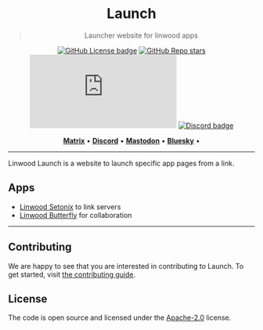 <div align="center">

# Launch

>  Launcher website for linwood apps

[![GitHub License badge](https://img.shields.io/github/license/LinwoodDev/Launch?color=1CC637&style=for-the-badge&logo=data:image/svg+xml;base64,PHN2ZyB4bWxucz0iaHR0cDovL3d3dy53My5vcmcvMjAwMC9zdmciIHdpZHRoPSIxOTIiIGhlaWdodD0iMTkyIiBmaWxsPSIjZWJiNzMzIiB2aWV3Qm94PSIwIDAgMjU2IDI1NiI%2BPHJlY3Qgd2lkdGg9IjI1NiIgaGVpZ2h0PSIyNTYiIGZpbGw9Im5vbmUiPjwvcmVjdD48cmVjdCB4PSIzMiIgeT0iNDgiIHdpZHRoPSIxOTIiIGhlaWdodD0iMTYwIiByeD0iOCIgc3Ryb2tlLXdpZHRoPSIxNiIgc3Ryb2tlPSIjZWJiNzMzIiBzdHJva2UtbGluZWNhcD0icm91bmQiIHN0cm9rZS1saW5lam9pbj0icm91bmQiIGZpbGw9Im5vbmUiPjwvcmVjdD48bGluZSB4MT0iNzYiIHkxPSI5NiIgeDI9IjE4MCIgeTI9Ijk2IiBmaWxsPSJub25lIiBzdHJva2U9IiNlYmI3MzMiIHN0cm9rZS1saW5lY2FwPSJyb3VuZCIgc3Ryb2tlLWxpbmVqb2luPSJyb3VuZCIgc3Ryb2tlLXdpZHRoPSIxNiI%2BPC9saW5lPjxsaW5lIHgxPSI3NiIgeTE9IjEyOCIgeDI9IjE4MCIgeTI9IjEyOCIgZmlsbD0ibm9uZSIgc3Ryb2tlPSIjZWJiNzMzIiBzdHJva2UtbGluZWNhcD0icm91bmQiIHN0cm9rZS1saW5lam9pbj0icm91bmQiIHN0cm9rZS13aWR0aD0iMTYiPjwvbGluZT48bGluZSB4MT0iNzYiIHkxPSIxNjAiIHgyPSIxODAiIHkyPSIxNjAiIGZpbGw9Im5vbmUiIHN0cm9rZT0iI2ViYjczMyIgc3Ryb2tlLWxpbmVjYXA9InJvdW5kIiBzdHJva2UtbGluZWpvaW49InJvdW5kIiBzdHJva2Utd2lkdGg9IjE2Ij48L2xpbmU%2BPC9zdmc%2B)](https://github.com/LinwoodDev/Launch/blob/main/LICENSE)
[![GitHub Repo stars](https://img.shields.io/github/stars/LinwoodDev/Launch?color=1CC637&logo=github&logoColor=1CC637&style=for-the-badge)](https://github.com/LinwoodDev/Launch)
[![Matrix badge](https://img.shields.io/matrix/linwood:matrix.org?style=for-the-badge&color=1CC637&logo=matrix&logoColor=1CC637&label=Matrix)](https://linwood.dev/matrix)
[![Discord badge](https://img.shields.io/discord/735424757142519848?style=for-the-badge&color=1CC637&logo=discord&logoColor=1CC637&label=Discord)](https://discord.linwood.dev)
</div>

<p align="center">
    <a href="https://linwood.dev/matrix"><b>Matrix</b></a> •
    <a href="https://go.linwood.dev/discord"><b>Discord</b></a> •
    <a href="https://floss.social/@linwood"><b>Mastodon</b></a> •
    <a href="https://bsky.app/profile/linwood.dev"><b>Bluesky</b></a> •
</p>

---

Linwood Launch is a website to launch specific app pages from a link.

## Apps

- [Linwood Setonix](https://setonix.linwood.dev) to link servers
- [Linwood Butterfly](https://butterfly.linwood.dev) for collaboration

---

## Contributing

We are happy to see that you are interested in contributing to Launch.
To get started, visit [the contributing guide](CONTRIBUTING.md).

## License

The code is open source and licensed under the [Apache-2.0](./LICENSE) license.
